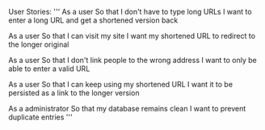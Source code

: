 User Stories:
'''
As a user
So that I don't have to type long URLs
I want to enter a long URL and get a shortened version back

As a user
So that I can visit my site
I want my shortened URL to redirect to the longer original

As a user
So that I don't link people to the wrong address
I want to only be able to enter a valid URL

As a user
So that I can keep using my shortened URL
I want it to be persisted as a link to the longer version

As a administrator
So that my database remains clean
I want to prevent duplicate entries
'''
